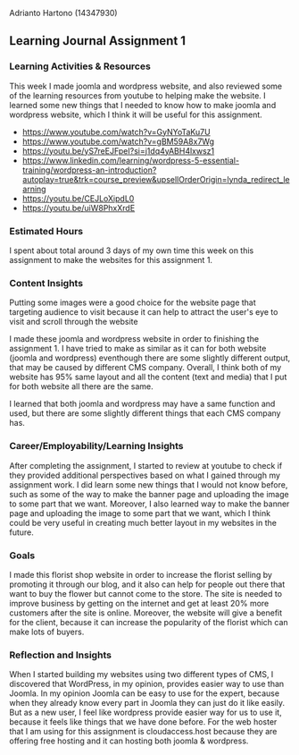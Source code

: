 Adrianto Hartono (14347930)
## Learning Journal Assignment 1

### Learning Activities & Resources
This week I made joomla and wordpress website, and also reviewed some of the learning resources from youtube to helping make the website.
I learned some new things that I needed to know how to make joomla and wordpress website, which I think it will be useful for this assignment.
- https://www.youtube.com/watch?v=GyNYoTaKu7U
- https://www.youtube.com/watch?v=gBM59A8x7Wg
- https://youtu.be/yS7reEJFpeI?si=j1dq4yABH4lxwsz1
- https://www.linkedin.com/learning/wordpress-5-essential-training/wordpress-an-introduction?autoplay=true&trk=course_preview&upsellOrderOrigin=lynda_redirect_learning
- https://youtu.be/CEJLoXipdL0
- https://youtu.be/uiW8PhxXrdE

### Estimated Hours
I spent about total around 3 days of my own time this week on this assignment to make the websites for this assignment 1.

### Content Insights
Putting some images were a good choice for the website page that targeting audience to visit because it can help to attract
the user's eye to visit and scroll through the website

I made these joomla and wordpress website in order to finishing the assignment 1.
I have tried to make as similar as it can for both website (joomla and wordpress) eventhough there are some slightly different output, that may be caused by different CMS company.
Overall, I think both of my website has 95% same layout and all the content (text and media) that I put for both website all there are the same.

I learned that both joomla and wordpress may have a same function and used, but there are some slightly different things that each CMS company has.

### Career/Employability/Learning Insights
After completing the assignment, I started to review at youtube to check if they provided additional perspectives based on
what I gained through my assignment work. I did learn some new things that I would not know before, such as some 
of the way to make the banner page and uploading the image to some part that we want. Moreover, I also learned way to make the banner page and uploading the image 
to some part that we want, which I think could be very useful in creating much better layout in my websites in the future.

### Goals
I made this florist shop website in order to increase the florist selling by promoting it through our blog, and it also can help for people out there that
want to buy the flower but cannot come to the store. The site is needed to improve business by getting on the internet and get at least 20% more customers 
after the site is online. Moreover, the website will give a benefit for the client, because it can increase the popularity of the florist which can make lots of buyers. 

### Reflection and Insights
When I started building my websites using two different types of CMS, I discovered that WordPress, in my opinion, provides easier way to use than Joomla. In my opinion
Joomla can be easy to use for the expert, because when they already know every part in Joomla they can just do it like easily. But as a new user, I feel like wordpress
provide easier way for us to use it, because it feels like things that we have done before.
For the web hoster that I am using for this assignment is cloudaccess.host because they are offering free hosting and it can hosting both joomla & wordpress.
